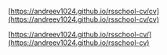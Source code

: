 [https://andreev1024.github.io/rsschool-cv/cv](https://andreev1024.github.io/rsschool-cv/cv)

[https://andreev1024.github.io/rsschool-cv/](https://andreev1024.github.io/rsschool-cv)
